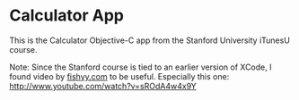 Calculator App
==

This is the Calculator Objective-C app from the Stanford University
iTunesU course.

Note: Since the Stanford course is tied to an earlier version of XCode,
I found video by [fishyy.com](http://fishyy.com) to be useful.
Especially this one: http://www.youtube.com/watch?v=sROdA4w4x9Y


